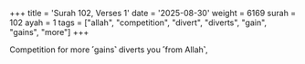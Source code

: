 +++
title = 'Surah 102, Verses 1'
date = '2025-08-30'
weight = 6169
surah = 102
ayah = 1
tags = ["allah", "competition", "divert", "diverts", "gain", "gains", "more"]
+++

Competition for more ˹gains˺ diverts you ˹from Allah˺,
